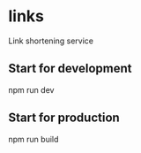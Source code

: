 # links
Link shortening service
## Start for development 
npm run dev
## Start for production
npm run build